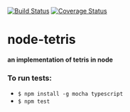 [![Build Status](https://travis-ci.org/agcollins/node-tetris.svg?branch=master)](https://travis-ci.org/agcollins/node-tetris) [![Coverage Status](https://coveralls.io/repos/github/agcollins/node-tetris/badge.svg?branch=master)](https://coveralls.io/github/agcollins/node-tetris?branch=master)

# node-tetris
#### an implementation of tetris in node

### To run tests:
* `$ npm install -g mocha typescript`
* `$ npm test`